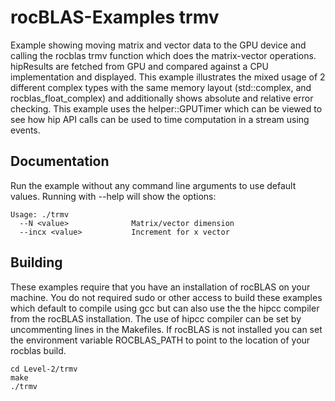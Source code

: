 # rocBLAS-Examples trmv
Example showing moving matrix and vector data to the GPU device and calling the rocblas trmv function which does the matrix-vector operations. hipResults are fetched from GPU and compared against a CPU implementation and displayed. This example illustrates the mixed usage of 2 different complex types with the same memory layout (std::complex<float>, and rocblas_float_complex) and additionally shows absolute and relative error checking.  This example uses the helper::GPUTimer which can be viewed to see how hip API calls can be used to time computation in a stream using events.

## Documentation
Run the example without any command line arguments to use default values.
Running with --help will show the options:

    Usage: ./trmv
      --N <value>              Matrix/vector dimension
      --incx <value>           Increment for x vector

## Building
These examples require that you have an installation of rocBLAS on your machine.  You do not required sudo or other access to build these examples which default to compile using gcc but can also use the the hipcc compiler from the rocBLAS installation.   The use of hipcc compiler can be set by uncommenting lines in the Makefiles.  If rocBLAS is not installed you can set the environment variable ROCBLAS_PATH to point to the location of your rocblas build.

    cd Level-2/trmv
    make
    ./trmv

